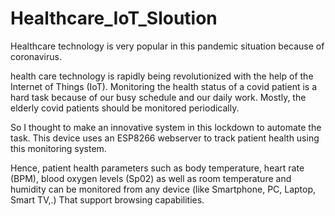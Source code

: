 # Healthcare_IoT_Sloution

Healthcare technology is very popular in this pandemic situation because of coronavirus.

health care technology is rapidly being revolutionized with the help of the Internet of Things (IoT). Monitoring the health status of a covid patient is a hard task because of our busy schedule and our daily work. Mostly, the elderly covid patients should be monitored periodically.

 So I thought to make an innovative system in this lockdown to automate the task. This device uses an ESP8266 webserver to track patient health using this monitoring system.

 Hence, patient health parameters such as body temperature, heart rate (BPM), blood oxygen levels (Sp02) as well as room temperature and humidity can be monitored from any device (like Smartphone, PC, Laptop, Smart TV,.) That support browsing capabilities.

